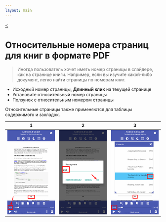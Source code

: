 ```yaml
---
layout: main
---
```

[<](/wiki/faq/ru)

# Относительные номера страниц для книг в формате PDF

> Иногда пользователь хочет иметь номер страницы в слайдере, как на странице книги.
Например, если вы изучите какой-либо документ, легко найти страницы по номерам книг.

* Исходный номер страницы, __Длинный клик__ на текущей странице
* Установите относительный номер страницы
* Ползунок с относительным номером страницы

Относительные страницы также применяются для таблицы содержимого и закладок.

|1|2|3|
|-|-|-|
|![](1.png)|![](2.png)|![](3.png)|
